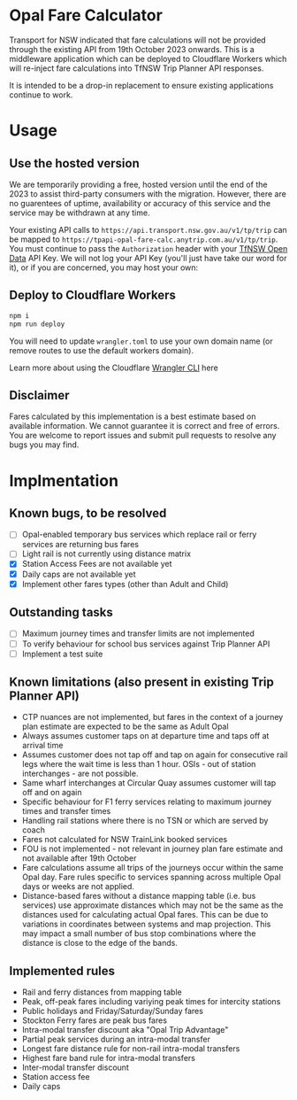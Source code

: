 # Opal Fare Calculator

Transport for NSW indicated that fare calculations will not be provided through the existing API from 19th October 2023 onwards.  This is a middleware application which can be deployed to Cloudflare Workers which will re-inject fare calculations into TfNSW Trip Planner API responses.

It is intended to be a drop-in replacement to ensure existing applications continue to work.

# Usage

## Use the hosted version

We are temporarily providing a free, hosted version until the end of the 2023 to assist third-party consumers with the migration.  However, there are no guarentees of uptime, availability or accuracy of this service and the service may be withdrawn at any time.

Your existing API calls to `https://api.transport.nsw.gov.au/v1/tp/trip` can be mapped to `https://tpapi-opal-fare-calc.anytrip.com.au/v1/tp/trip`. You must continue to pass the `Authorization` header with your [TfNSW Open Data](https://opendata.transport.nsw.gov.au/) API Key.  We will not log your API Key (you'll just have take our word for it), or if you are concerned, you may host your own:

## Deploy to Cloudflare Workers

```bash
npm i
npm run deploy
```

You will need to update `wrangler.toml` to use your own domain name (or remove routes to use the default workers domain).

Learn more about using the Cloudflare [Wrangler CLI](https://developers.cloudflare.com/workers/get-started/guide/) here

## Disclaimer

Fares calculated by this implementation is a best estimate based on available information.  We cannot guarantee it is correct and free of errors.  You are welcome to report issues and submit pull requests to resolve any bugs you may find.

# Implmentation

## Known bugs, to be resolved

- [ ] Opal-enabled temporary bus services which replace rail or ferry services are returning bus fares
- [ ] Light rail is not currently using distance matrix
- [x] Station Access Fees are not available yet
- [x] Daily caps are not available yet
- [x] Implement other fares types (other than Adult and Child)

## Outstanding tasks
- [ ] Maximum journey times and transfer limits are not implemented
- [ ] To verify behaviour for school bus services against Trip Planner API
- [ ] Implement a test suite

## Known limitations (also present in existing Trip Planner API)

* CTP nuances are not implemented, but fares in the context of a journey plan estimate are expected to be the same as Adult Opal
* Always assumes customer taps on at departure time and taps off at arrival time
* Assumes customer does not tap off and tap on again for consecutive rail legs where the wait time is less than 1 hour.  OSIs - out of station interchanges - are not possible.
* Same wharf interchanges at Circular Quay assumes customer will tap off and on again
* Specific behaviour for F1 ferry services relating to maximum journey times and transfer times
* Handling rail stations where there is no TSN or which are served by coach
* Fares not calculated for NSW TrainLink booked services
* FOU is not implemented - not relevant in journey plan fare estimate and not available after 19th October
* Fare calculations assume all trips of the journeys occur within the same Opal day. Fare rules specific to services spanning across multiple Opal days or weeks are not applied.
* Distance-based fares without a distance mapping table (i.e. bus services) use approximate distances which may not be the same as the distances used for calculating actual Opal fares. This can be due to variations in coordinates between systems and map projection. This may impact a small number of bus stop combinations where the distance is close to the edge of the bands.

## Implemented rules

* Rail and ferry distances from mapping table
* Peak, off-peak fares including variying peak times for intercity stations
* Public holidays and Friday/Saturday/Sunday fares
* Stockton Ferry fares are peak bus fares
* Intra-modal transfer discount aka "Opal Trip Advantage"
* Partial peak services during an intra-modal transfer
* Longest fare distance rule for non-rail intra-modal transfers
* Highest fare band rule for intra-modal transfers
* Inter-modal transfer discount
* Station access fee
* Daily caps